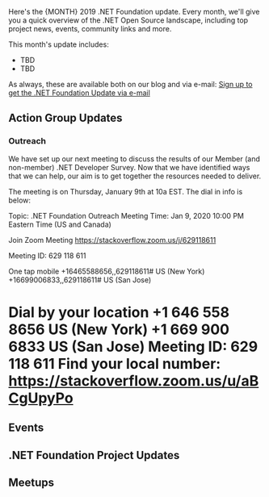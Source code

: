 Here's the {MONTH} 2019 .NET Foundation update. Every month, we'll give you a quick overview of the .NET Open Source landscape, including top project news, events, community links and more.

This month's update includes:

* TBD
* TBD

As always, these are available both on our blog and via e-mail: [Sign up to get the .NET Foundation Update via e-mail](http://eepurl.com/dhL_qb)

## Action Group Updates

### Outreach
We have set up our next meeting to discuss the results of our Member (and non-member) .NET Developer Survey. Now that we have identified ways that we can help, our aim is to get together the resources needed to deliver. 

The meeting is on Thursday, January 9th at 10a EST. The dial in info is below:

Topic: .NET Foundation Outreach Meeting
Time: Jan 9, 2020 10:00 PM Eastern Time (US and Canada)

Join Zoom Meeting
https://stackoverflow.zoom.us/j/629118611

Meeting ID: 629 118 611

One tap mobile
+16465588656,,629118611# US (New York)
+16699006833,,629118611# US (San Jose)

Dial by your location
        +1 646 558 8656 US (New York)
        +1 669 900 6833 US (San Jose)
Meeting ID: 629 118 611
Find your local number: https://stackoverflow.zoom.us/u/aBCgUpyPo
=======

## Events

## .NET Foundation Project Updates

## Meetups
